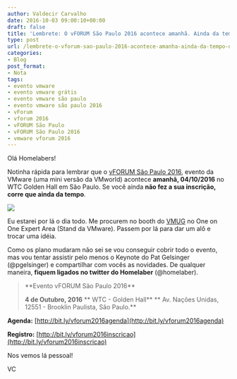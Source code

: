 ```yaml
---
author: Valdecir Carvalho
date: 2016-10-03 09:00:10+00:00
draft: false
title: 'Lembrete: O vFORUM São Paulo 2016 acontece amanhã. Ainda da tempo de se inscrever'
type: post
url: /lembrete-o-vforum-sao-paulo-2016-acontece-amanha-ainda-da-tempo-de-se-inscrever/
categories:
- Blog
post_format:
- Nota
tags:
- evento vmware
- evento vmware grátis
- evento vmware são paulo
- evento vmware são paulo 2016
- vForum
- vforum 2016
- vFORUM São Paulo
- vFORUM São Paulo 2016
- vmware vforum 2016
---
```


Olá Homelabers!

Notinha rápida para lembrar que o [vFORUM São Paulo 2016](http://homelaber.com.br/vmware-vforum-brasil-2016/), evento da VMware (uma mini versão da VMworld) acontece **amanhã, 04/10/2016** no WTC Golden Hall em São Paulo. Se você ainda **não fez a sua inscrição, corre que ainda da tempo**.

![](http://i0.wp.com/homelaber.com.br/site/wp-content/uploads/2016/09/banner_950x170_0002_brasil.jpg?resize=768%2C137)




Eu estarei por lá o dia todo. Me procurem no booth do [VMUG](http://vmugsp.com.br) no One on One Expert Area (Stand da VMware). Passem por lá para dar um alô e trocar uma idéia.

Como os plano mudaram não sei se vou conseguir cobrir todo o evento, mas vou tentar assistir pelo menos o Keynote do Pat Gelsinger (@pgelsinger) e compartilhar com vocês as novidades. De qualquer maneira, **fiquem ligados no twitter do Homelaber** (@homelaber).



<blockquote>**Evento vFORUM São Paulo 2016**

**4 de Outubro, 2016**
** WTC - Golden Hall**
** Av. Nações Unidas, 12551 - Brooklin Paulista, São Paulo.**</blockquote>



**Agenda:** [http://bit.ly/vforum2016agenda](http://bit.ly/vforum2016agenda)

**Registro:** [http://bit.ly/vforum2016inscricao](http://bit.ly/vforum2016inscricao)

Nos vemos lá pessoal!

VC
